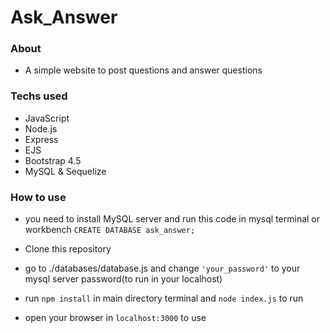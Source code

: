 # Ask_Answer

### About

* A simple website to post questions and answer questions

### Techs used

* JavaScript
* Node.js
* Express
* EJS
* Bootstrap 4.5
* MySQL & Sequelize

### How to use

* you need to install MySQL server and run this code in mysql terminal or workbench
        `CREATE DATABASE ask_answer;`
* Clone this repository

* go to ./databases/database.js and change `'your_password'` to your mysql server password(to run in your localhost)

* run `npm install` in main directory terminal and `node index.js` to run

* open your browser in `localhost:3000` to use



